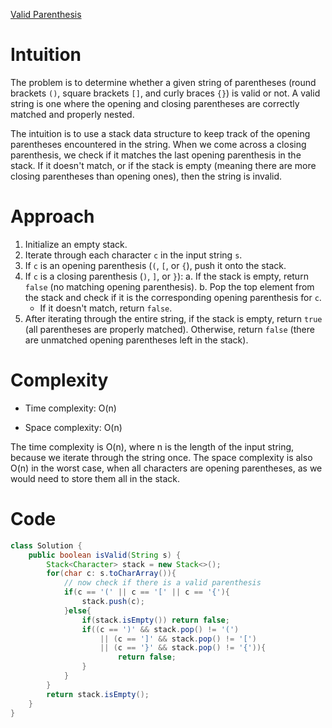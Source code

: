 [Valid Parenthesis](https://leetcode.com/problems/valid-parentheses/description/)

# Intuition
The problem is to determine whether a given string of parentheses (round brackets `()`, square brackets `[]`, and curly braces `{}`) is valid or not. A valid string is one where the opening and closing parentheses are correctly matched and properly nested.

The intuition is to use a stack data structure to keep track of the opening parentheses encountered in the string. When we come across a closing parenthesis, we check if it matches the last opening parenthesis in the stack. If it doesn't match, or if the stack is empty (meaning there are more closing parentheses than opening ones), then the string is invalid.

# Approach
1. Initialize an empty stack.
2. Iterate through each character `c` in the input string `s`.
3. If `c` is an opening parenthesis (`(`, `[`, or `{`), push it onto the stack.
4. If `c` is a closing parenthesis (`)`, `]`, or `}`):
   a. If the stack is empty, return `false` (no matching opening parenthesis).
   b. Pop the top element from the stack and check if it is the corresponding opening parenthesis for `c`.
      - If it doesn't match, return `false`.
5. After iterating through the entire string, if the stack is empty, return `true` (all parentheses are properly matched). Otherwise, return `false` (there are unmatched opening parentheses left in the stack).

# Complexity
- Time complexity: O(n)
<!-- Add your time complexity here, e.g. $$O(n)$$ -->
* Space complexity: O(n)
<!-- Add your space complexity here, e.g. $$O(n)$$ -->
The time complexity is O(n), where n is the length of the input string, because we iterate through the string once. The space complexity is also O(n) in the worst case, when all characters are opening parentheses, as we would need to store them all in the stack.

# Code
```java
class Solution {
    public boolean isValid(String s) {
        Stack<Character> stack = new Stack<>();
        for(char c: s.toCharArray()){
            // now check if there is a valid parenthesis
            if(c == '(' || c == '[' || c == '{'){
                stack.push(c);
            }else{
                if(stack.isEmpty()) return false;
                if((c == ')' && stack.pop() != '(')
                    || (c == ']' && stack.pop() != '[')
                    || (c == '}' && stack.pop() != '{')){
                        return false;
                }
            }
        }
        return stack.isEmpty();
    }
}
```
